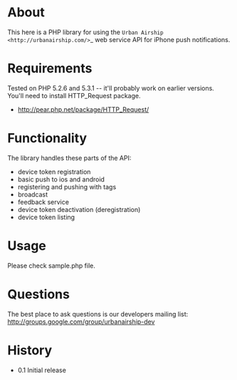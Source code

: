 About
=====

This here is a PHP library for using the `Urban Airship
<http://urbanairship.com/>`_ web service API for iPhone push notifications.

Requirements
============

Tested on PHP 5.2.6 and 5.3.1 -- it'll probably work on earlier versions.
You'll need to install HTTP_Request package.
  
 * http://pear.php.net/package/HTTP_Request/

Functionality
=============

The library handles these parts of the API:

 * device token registration
 * basic push to ios and android
 * registering and pushing with tags
 * broadcast
 * feedback service
 * device token deactivation (deregistration)
 * device token listing

Usage
=====

Please check sample.php file.


Questions
=========

The best place to ask questions is our developers mailing list:
http://groups.google.com/group/urbanairship-dev

History
=======

 * 0.1 Initial release

